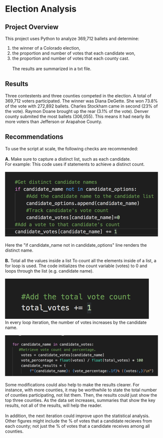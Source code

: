 # Election Analysis
## **Project Overview**
This project uses Python to analyze 369,712 ballets and determine:
1. the winner of a Colorado election, 
2. the proportion and number of votes that each candidate won,
3. the proportion and number of votes that each county cast.
\
\
The results are summarized in a txt file.
## **Results**
Three contestents and three counties competed in the election. A total of 369,712 voters participated. The winner was Diana DeGette. She won 73.8% of the vote with 272,892 ballets. Charles Stockham came in second (23% of the vote). Raymon Doane brought up the rear (3.1% of the vote). Denver county submited the most ballets (306,055). This means it had nearly 8x more voters than Jefferson or Arapahoe County.
## **Recommendations**
To use the script at scale, the following checks are recommended:\
\
**A.** Make sure to capture a distinct list, such as each candidate.\
For example:
This code uses if statements to achieve a distinct count.\
\
!["Distinct_Count"](https://github.com/dagibbins186/Election_Analysis/blob/main/Images/Distinct_Count.png)\
\
Here the "if candidate_name not in candidate_options" line renders the distinct name. 
\
\
**B.** Total all the values inside a list
To count all the elements inside of a list, a for loop is used. The code initializes the count variable (votes) to 0 and loops through the list (e.g. candidate name).\
\
!["Total_Vote"](https://github.com/dagibbins186/Election_Analysis/blob/main/Images/Total_Vote.png)\
In every loop iteration, the number of votes increases by the candidate name.\
\
!["For_Statement"](https://github.com/dagibbins186/Election_Analysis/blob/main/Images/For_Statement.png)\
\
Some modifications could also help to make the results clearer. For instance, with more counties, it may be worthwhile to state the total number of counties participating, not list them. Then, the results could just show the top three counties. As the data set increases, summaries that show the key results, not all of the results, will help the reader.
\
\
In addition, the next iteration could improve upon the statistical analysis. Other figures might include the % of votes that a candidate recieves from each county; not just the % of votes that a candidate receives among all counties. 
